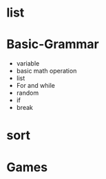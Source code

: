 # list
 
 # Basic-Grammar
   * variable
   * basic math operation
   * list
   * For and while
   * random
   * if
   * break 
  
  # sort
   
  # Games
    
